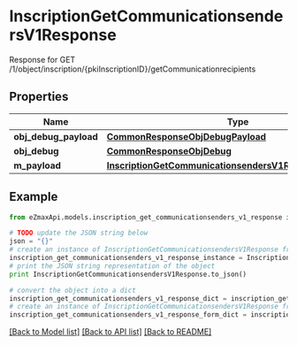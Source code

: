 # InscriptionGetCommunicationsendersV1Response

Response for GET /1/object/inscription/{pkiInscriptionID}/getCommunicationrecipients

## Properties

Name | Type | Description | Notes
------------ | ------------- | ------------- | -------------
**obj_debug_payload** | [**CommonResponseObjDebugPayload**](CommonResponseObjDebugPayload.md) |  | 
**obj_debug** | [**CommonResponseObjDebug**](CommonResponseObjDebug.md) |  | [optional] 
**m_payload** | [**InscriptionGetCommunicationsendersV1ResponseMPayload**](InscriptionGetCommunicationsendersV1ResponseMPayload.md) |  | 

## Example

```python
from eZmaxApi.models.inscription_get_communicationsenders_v1_response import InscriptionGetCommunicationsendersV1Response

# TODO update the JSON string below
json = "{}"
# create an instance of InscriptionGetCommunicationsendersV1Response from a JSON string
inscription_get_communicationsenders_v1_response_instance = InscriptionGetCommunicationsendersV1Response.from_json(json)
# print the JSON string representation of the object
print InscriptionGetCommunicationsendersV1Response.to_json()

# convert the object into a dict
inscription_get_communicationsenders_v1_response_dict = inscription_get_communicationsenders_v1_response_instance.to_dict()
# create an instance of InscriptionGetCommunicationsendersV1Response from a dict
inscription_get_communicationsenders_v1_response_form_dict = inscription_get_communicationsenders_v1_response.from_dict(inscription_get_communicationsenders_v1_response_dict)
```
[[Back to Model list]](../README.md#documentation-for-models) [[Back to API list]](../README.md#documentation-for-api-endpoints) [[Back to README]](../README.md)


